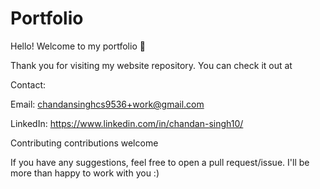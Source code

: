 # Portfolio
Hello! Welcome to my portfolio 👋

Thank you for visiting my website repository. You can check it out at 

Contact:

Email: chandansinghcs9536+work@gmail.com


LinkedIn: https://www.linkedin.com/in/chandan-singh10/


Contributing contributions welcome

If you have any suggestions, feel free to open a pull request/issue. I'll be more than happy to work with you :)
